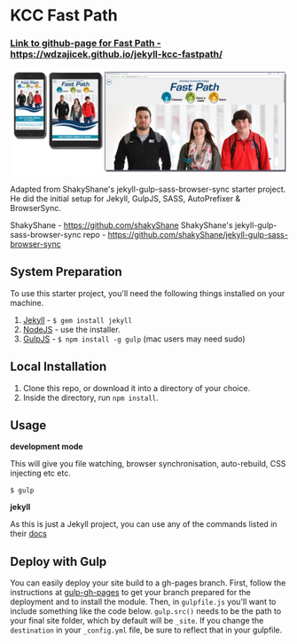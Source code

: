 # KCC Fast Path

### <a href="https://wdzajicek.github.io/jekyll-kcc-fastpath/" target="_blank" rel="noopener">Link to github-page for Fast Path - https://wdzajicek.github.io/jekyll-kcc-fastpath/</a>

<img src="assets/img/fastpath-example.jpg">

Adapted from ShakyShane's jekyll-gulp-sass-browser-sync starter project. He did the initial setup for Jekyll, GulpJS, SASS, AutoPrefixer &amp; BrowserSync.

ShakyShane - https://github.com/shakyShane
ShakyShane's jekyll-gulp-sass-browser-sync repo - https://github.com/shakyShane/jekyll-gulp-sass-browser-sync

## System Preparation

To use this starter project, you'll need the following things installed on your machine.

1. [Jekyll](http://jekyllrb.com/) - `$ gem install jekyll`
2. [NodeJS](http://nodejs.org) - use the installer.
3. [GulpJS](https://github.com/gulpjs/gulp) - `$ npm install -g gulp` (mac users may need sudo)

## Local Installation

1. Clone this repo, or download it into a directory of your choice.
2. Inside the directory, run `npm install`.

## Usage

**development mode**

This will give you file watching, browser synchronisation, auto-rebuild, CSS injecting etc etc.

```shell
$ gulp
```

**jekyll**

As this is just a Jekyll project, you can use any of the commands listed in their [docs](http://jekyllrb.com/docs/usage/)

## Deploy with Gulp

You can easily deploy your site build to a gh-pages branch. First, follow the instructions at [gulp-gh-pages](https://github.com/rowoot/gulp-gh-pages) to get your branch prepared for the deployment and to install the module. Then, in `gulpfile.js` you'll want to include something like the code below. `gulp.src()` needs to be the path to your final site folder, which by default will be `_site`. If you change the `destination` in your `_config.yml` file, be sure to reflect that in your gulpfile.
